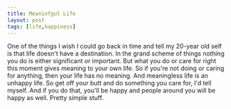 ```yaml
---
title: Meaninfgul Life
layout: post
tags: [life,happiness]
---
```


One of the things I wish I could go back in time and tell my 20-year old self is that life doesn't have a destination. In the grand scheme of things nothing you do is either significant or important. But what you do or care for right this moment gives meaning to your own life. So if you're not doing or caring for anything, then your life has no meaning. And meaningless life is an unhappy life. So get off your butt and do something you care for, I'd tell myself. And if you do that, you'll be happy and people around you will be happy as well. Pretty simple stuff.
